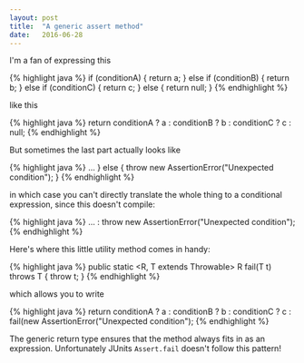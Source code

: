```yaml
---
layout: post
title:  "A generic assert method"
date:   2016-06-28
---
```


I'm a fan of expressing this

{% highlight java %}
if (conditionA) {
    return a;
} else if (conditionB) {
    return b;
} else if (conditionC) {
    return c;
} else {
    return null;
}
{% endhighlight %}

like this

{% highlight java %}
return conditionA ? a
      : conditionB ? b
      : conditionC ? c
      : null;
{% endhighlight %}

But sometimes the last part actually looks like

{% highlight java %}
    ...
} else {
    throw new AssertionError("Unexpected condition");
}
{% endhighlight %}

in which case you can't directly translate the whole thing to a conditional expression, since this doesn't compile:

{% highlight java %}
     ...
     : throw new AssertionError("Unexpected condition");
{% endhighlight %}

   

Here's where this little utility method comes in handy:

{% highlight java %}
public static <R, T extends Throwable> R fail(T t) throws T {
    throw t;
}
{% endhighlight %}

which allows you to write

{% highlight java %}
return conditionA ? a
      : conditionB ? b
      : conditionC ? c
      : fail(new AssertionError("Unexpected condition");
{% endhighlight %}

The generic return type ensures that the method always fits in as an expression. Unfortunately JUnits `Assert.fail` doesn't follow this pattern!